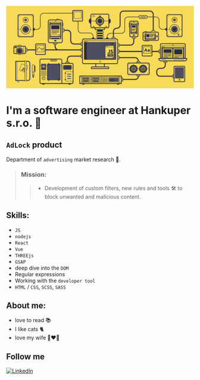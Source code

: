 <!--
    Header
-->
![Header](https://github.com/IhorFedorov7/IhorFedorov7/blob/main/assets/js.gif)
<!--
    About me
-->
# I'm a software engineer at Hankuper s.r.o. 👋

## `AdLock` product 

Department of `advertising` market research 🔎.

> ### Mission:
>> - Development of custom filters, new rules and tools 🛠 to block unwanted and malicious content.

## Skills:
- `JS`
- `nodejs`
- `React`
- `Vue`
- `THREEjs`
- `GSAP`
- deep dive into the `DOM`
- Regular expressions
- Working with the `developer tool`
- `HTML` / `CSS`, `SCSS`, `SASS`

## About me:

- love to read 📚
- I like cats 🐈
- love my wife 👩‍❤️‍👨
<!--
    Follow me
-->
## Follow me

[![LinkedIn](https://img.shields.io/badge/-LinkedIn-4e4e60?style=for-the-badge&logo=linkedin&logoColor=007BB6)](https://www.linkedin.com/in/ihor-fedorov-6a1293175)
